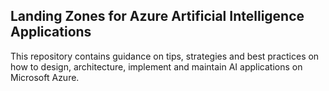 ## Landing Zones for Azure Artificial Intelligence Applications

This repository contains guidance on tips, strategies and best practices on how to design, architecture, implement and maintain AI applications on Microsoft Azure.
